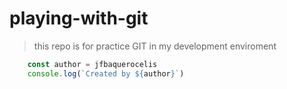 # playing-with-git
> this repo is for practice GIT in my development enviroment

```javascript
	const author = jfbaquerocelis
	console.log(`Created by ${author}`)
```
